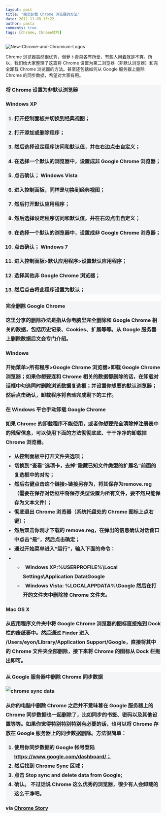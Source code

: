 ```yaml
---
layout: post
title: "完全卸载 Chrome 浏览器的方法"
date: 2011-11-08 13:22
author: pasta
comments: true
tags: [Chrome, Chrome技巧]
---
```

![](http://img.chromi.org/2011/11/New-Chrome-and-Chromium-Logos-550x271.jpg "New-Chrome-and-Chromium-Logos")

Chrome 浏览器虽然很优秀，但萝卜青菜各有所爱，有些人用着就是不爽。所以，我们给大家整理了这篇将 Chrome 设置为第二浏览器（非默认浏览器）和完全卸载 Chrome 浏览器的方法。甚至还包括如何从 Google 服务器上删除 Chrome 的同步数据，希望对大家有用。
<h3 style="background: #F4F5F7; line-height: 30px; margin-bottom: 10px;">将 Chrome 设置为非默认浏览器


**Windows XP**


1.  打开控制面板并切换到经典视图；
2.  打开添加或删除程序；
3.  然后选择设定程序访问和默认值，并在右边点击自定义；
4.  在选择一个默认的浏览器中，设置成非 Google Chrome 浏览器；
5.  点击确认；
**Windows Vista**


1.  进入控制面板，同样是切换到经典视图；
2.  然后打开默认应用程序；
3.  然后选择设定程序访问和默认值，并在右边点击自定义；
4.  在选择一个默认的浏览器中，设置成非 Google Chrome 浏览器；
5.  点击确认；
**Windows 7**


1.  进入控制面板&gt;默认应用程序&gt;设置默认应用程序；
2.  选择其他非 Google Chrome 浏览器；
3.  然后点击将此程序设置为默认；
<!--more-->
<h3 style="background: #F4F5F7; line-height: 30px; margin-bottom: 10px;">完全删除 Google Chrome


这里分享的删除办法是指从你电脑里完全删除和 Google Chrome 相关的数据，包括历史记录、Cookies、扩展等等。从 Google 服务器上删除数据后文会专门介绍。

**Windows**

开始菜单&gt;所有程序&gt;Google Chrome 浏览器&gt;卸载 Google Chrome 浏览器；如果你想要连和 Chrome 相关的数据都删除的话，在卸载对话框中勾选同时删除浏览数据复选框；并设置你想要的默认浏览器；然后点击确认，卸载程序将自动完成剩下的工作。

**在 Windows 平台手动卸载 Google Chrome**

如果 Chrome 的卸载程序不能使用，或者你想要完全清除掉注册表中的残留信息，可以使用下面的方法彻彻底底、干干净净的卸载掉 Chrome 浏览器。


*   从控制面板中打开文件夹选项；
*   切换到“查看”选项卡，去掉“隐藏已知文件类型的扩展名”前面的复选框中的对勾；
*   然后右键点击这个链接&gt;链接另存为，将其保存为remove.reg（需要在保存对话框中将保存类型设置为所有文件，要不然只能保存为文本文件）；
*   彻底退出 Chrome 浏览器（系统托盘处的 Chrome 图标上点右键）；
*   然后双击你刚才下载的 remove.reg，在弹出的信息确认对话窗口中点击“是”，然后点击确定；
*   通过开始菜单进入“运行”，输入下面的命令：
*   *   &nbsp;&nbsp;Windows XP:%USERPROFILE%\Local Settings\Application Data\Google
    *   &nbsp;&nbsp;Windows Vista: %LOCALAPPDATA%\Google
然后在打开的文件夹中删除掉 Chrome 文件夹。

**Mac OS X**

从应用程序文件夹中将 Google Chrome 浏览器的图标直接拖到 Dock 栏的废纸篓中。然后通过 Finder 进入 /Users/eyon/Library/Application Support/Google，直接将其中的 Chrome 文件夹全部删除，接下来将 Chrome 的图标从 Dock 栏拖出即可。
<h3 style="background: #F4F5F7; line-height: 30px; margin-bottom: 10px;">从 Google 服务器中删除 Chrome 同步数据


![](http://img.chromi.org/2011/11/chrome-sync-data-550x188.png "chrome sync data")

从你的电脑中删除 Chrome 之后并不意味着在 Google 服务器上的 Chrome 同步数据也一起删除了，比如同步的书签、密码以及其他设置等等。如果你觉得特别特别特别有必要的话，也可以将 Chrome 存放在 Google 服务器上的同步数据删除。方法很简单：


1.  使用你同步数据的 Google 帐号登陆 https://www.google.com/dashboard/；
2.  然后找到 Chrome Sync 区域；
3.  点击 Stop sync and delete data from Google;
4.  确认。
不过话说 Chrome 这么优秀的浏览器，很少有人会卸载的这么干净吧。

via <a href="http://chromestory.com/2011/11/how-to-remove-google-chrome/" target="_blank">Chrome Story</a>
